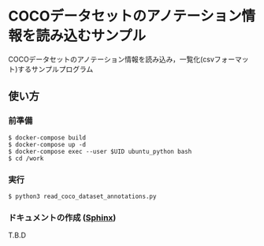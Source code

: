 # COCOデータセットのアノテーション情報を読み込むサンプル

COCOデータセットのアノテーション情報を読み込み，一覧化(csvフォーマット)するサンプルプログラム

## 使い方

### 前準備

```
$ docker-compose build
$ docker-compose up -d
$ docker-compose exec --user $UID ubuntu_python bash
$ cd /work
```

### 実行

```
$ python3 read_coco_dataset_annotations.py
```

### ドキュメントの作成 ([Sphinx](https://www.sphinx-doc.org))

T.B.D

